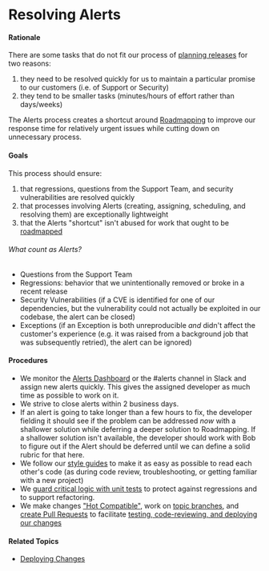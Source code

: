 # Resolving Alerts


#### Rationale

There are some tasks that do not fit our process of [planning releases](planning_releases.md) for two reasons:
  1. they need to be resolved quickly for us to maintain a particular promise to our customers (i.e. of Support or Security)
  2. they tend to be smaller tasks (minutes/hours of effort rather than days/weeks)

The Alerts process creates a shortcut around [Roadmapping](planning_releases/roadmapping.md) to improve our response time for relatively urgent issues while cutting down on unnecessary process.


#### Goals

This process should ensure:
  1. that regressions, questions from the Support Team, and security vulnerabilities are resolved quickly
  2. that processes involving Alerts (creating, assigning, scheduling, and resolving them) are exceptionally lightweight
  3. that the Alerts "shortcut" isn't abused for work that ought to be [roadmapped](planning_releases.md)


###### What count as Alerts?

 - Questions from the Support Team
 - Regressions: behavior that we unintentionally removed or broke in a recent release
 - Security Vulnerabilities (if a CVE is identified for one of our dependencies, but the vulnerability could not actually be exploited in our codebase, the alert can be closed)
 - Exceptions (if an Exception is both unreproducible _and_ didn't affect the customer's experience (e.g. it was raised from a background job that was subsequently retried), the alert can be ignored)


#### Procedures

 - We monitor the [Alerts Dashboard](http://houst.in/alerts/dashboard) or the #alerts channel in Slack and assign new alerts quickly. This gives the assigned developer as much time as possible to work on it.
 - We strive to close alerts within 2 business days.
 - If an alert is going to take longer than a few hours to fix, the developer fielding it should see if the problem can be addressed _now_ with a shallower solution while deferring a deeper solution to Roadmapping. If a shallower solution isn't available, the developer should work with Bob to figure out if the Alert should be deferred until we can define a solid rubric for that here.
 - We follow our [style guides](https://github.com/cph/style-guides) to make it as easy as possible to read each other's code (as during code review, troubleshooting, or getting familiar with a new project)
 - We [guard critical logic with unit tests](developing_features/automated_tests.md) to protect against regressions and to support refactoring.
 - We make changes ["Hot Compatible"](developing_features/hot_compatibility.md), work on [topic branches](developing_features/git_flow.md), and [create Pull Requests](developing_features/pull_requests.md) to facilitate [testing, code-reviewing, and deploying our changes](deploying_changes.md)


#### Related Topics

 - [Deploying Changes](deploying_changes.md)
